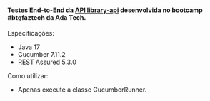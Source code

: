 #### Testes End-to-End da [API library-api](https://github.com/fernanda-reis/library-api) desenvolvida no bootcamp #btgfaztech da Ada Tech. 

Especificações: 
- Java 17
- Cucumber 7.11.2
- REST Assured 5.3.0

Como utilizar:
- Apenas execute a classe CucumberRunner.
